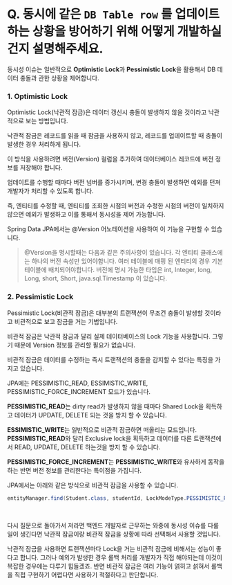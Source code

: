 # Q. 동시에 같은 `DB Table row` 를 업데이트 하는 상황을 방어하기 위해 어떻게 개발하실 건지 설명해주세요.

동시성 이슈는 일반적으로 **Optimistic Lock**과 **Pessimistic Lock**을 활용해서 DB 데이터 충돌과 관한 상황을 제어합니다.

### 1. Optimistic Lock

Optimistic Lock(낙관적 잠금)은 데이터 갱신시 충돌이 발생하지 않을 것이라고 낙관적으로 보는 방법입니다.

낙관적 잠금은 레코드를 읽을 때 잠금을 사용하지 않고, 레코드를 업데이트할 때 충돌이 발생한 경우 처리하게 됩니다. 

이 방식을 사용하려면 버전(Version) 컬럼을 추가하여 데이터베이스 레코드에 버전 정보를 저장해야 합니다. 

업데이트를 수행할 때마다 버전 넘버를 증가시키며, 변경 충돌이 발생하면 예외를 던져 개발자가 처리할 수 있도록 합니다. 

즉, 엔티티를 수정할 때, 엔티티를 조회한 시점의 버전과 수정한 시점의 버전이 일치하지 않으면 예외가 발생하고 이를 통해서 동시성을 제어 가능합니다.

Spring Data JPA에서는 @Version 어노테이션을 사용하여 이 기능을 구현할 수 있습니다.    


> @Version을 명시할때는 다음과 같은 주의사항이 있습니다.
각 엔티티 클래스에는 하나의 버전 속성만 있어야합니다.
여러 테이블에 매핑 된 엔티티의 경우 기본 테이블에 배치되어야합니다.
버전에 명시 가능한 타입은 int, Integer, long, Long, short, Short, java.sql.Timestamp 이 있습니다.
   
### 2. Pessimistic Lock

Pessimistic Lock(비관적 잠금)은 대부분의 트랜잭션이 무조건 충돌이 발생할 것이라고 비관적으로 보고 잠금을 거는 기법입니다. 

비관적 잠금은 낙관적 잠금과 달리 실제 데이터베이스의 Lock 기능을 사용합니다. 그렇기 때문에 Version 정보를 관리할 필요가 없습니다.

비관적 잠금은 데이터를 수정하는 즉시 트랜잭션의 충돌을 감지할 수 있다는 특징을 가지고 있습니다.

JPA에는 PESSIMISTIC_READ, ESSIMISTIC_WRITE, PESSIMISTIC_FORCE_INCREMENT 모드가 있습니다. 

**PESSIMISTIC_READ**는 dirty read가 발생하지 않을 때마다 Shared Lock을 획득하고 데이터가 UPDATE, DELETE 되는 것을 방지 할 수 있습니다.

**ESSIMISTIC_WRITE**는 일반적으로 비관적 잠금하면 떠올리는 모드입니다. **PESSIMISTIC_READ**와 달리 Exclusive lock을 획득하고 데이터를 다른 트랜잭션에서 READ, UPDATE, DELETE 하는것을 방지 할 수 있습니다.

**PESSIMISTIC_FORCE_INCREMENT**는 **PESSIMISTIC_WRITE**와 유사하게 동작을 하는 반면 버전 정보를 관리한다는 특이점을 가집니다.    

JPA에서는 아래와 같은 방식으로 비관적 잠금을 사용할 수 있습니다.
``` java
entityManager.find(Student.class, studentId, LockModeType.PESSIMISTIC_READ);
```

<br />

다시 질문으로 돌아가서 저라면 백엔드 개발자로 근무하는 와중에 동시성 이슈를 다룰 일이 생긴다면 낙관적 잠금이랑 비관적 잠금을 상황에 따라 선택해서 사용할 것입니다. 

낙관적 잠금을 사용하면 트랜잭션마다 Lock을 거는 비관적 잠금에 비해서는 성능이 좋다고 합니다. 그러나 예외가 발생한 경우 롤백 처리를 개발자가 직접 해야되는데 이것이 복잡한 경우에는 다루기 힘들겠죠. 반면 비관적 잠금은 여러 기능이 얽히고 섥혀서 롤백을 직접 구현하기 어렵다면 사용하기 적절하다고 판단합니다.